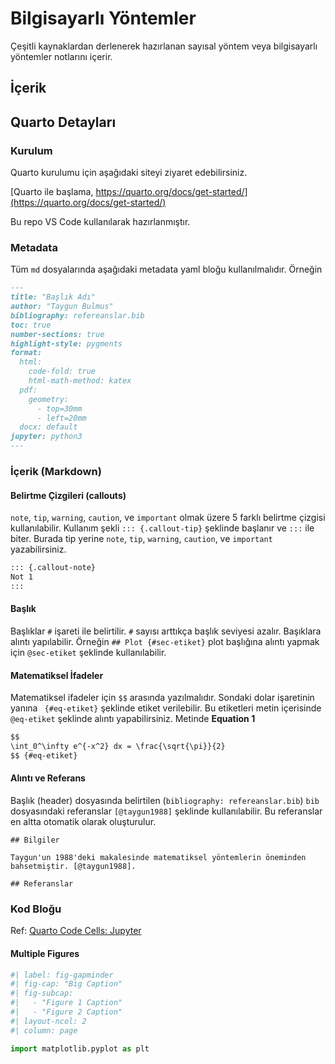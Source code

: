 # Bilgisayarlı Yöntemler

Çeşitli kaynaklardan derlenerek hazırlanan sayısal yöntem veya bilgisayarlı yöntemler notlarını içerir.

## İçerik

## Quarto Detayları

### Kurulum

Quarto kurulumu için aşağıdaki siteyi ziyaret edebilirsiniz.

[Quarto ile başlama, https://quarto.org/docs/get-started/](https://quarto.org/docs/get-started/)

Bu repo VS Code kullanılarak hazırlanmıştır.

### Metadata

Tüm `md` dosyalarında aşağıdaki metadata yaml bloğu kullanılmalıdır. Örneğin

```markdown
---
title: "Başlık Adı"
author: "Taygun Bulmus"
bibliography: refereanslar.bib
toc: true
number-sections: true
highlight-style: pygments
format: 
  html: 
    code-fold: true
    html-math-method: katex
  pdf: 
    geometry: 
      - top=30mm
      - left=20mm
  docx: default
jupyter: python3
---

```
### İçerik (Markdown)

#### Belirtme Çizgileri (callouts)

`note`, `tip`, `warning`, `caution`, ve `important` olmak üzere 5 farklı belirtme çizgisi kullanılabilir. Kullanım şekli `::: {.callout-tip}` şeklinde başlanır ve `:::` ile biter. Burada tip yerine `note`, `tip`, `warning`, `caution`, ve `important` yazabilirsiniz.

```markdown
::: {.callout-note}
Not 1
:::
```

#### Başlık

Başlıklar `#` işareti ile belirtilir. `#` sayısı arttıkça başlık seviyesi azalır. Başıklara alıntı yapılabilir. Örneğin  `## Plot {#sec-etiket}` plot başlığına alıntı yapmak için `@sec-etiket` şeklinde kullanılabilir.


#### Matematiksel İfadeler

Matematiksel ifadeler için `$$` arasında yazılmalıdır. Sondaki dolar işaretinin yanına ` {#eq-etiket}` şeklinde etiket verilebilir. Bu etiketleri metin içerisinde `@eq-etiket` şeklinde alıntı yapabilirsiniz. Metinde **Equation 1**

```markdown
$$
\int_0^\infty e^{-x^2} dx = \frac{\sqrt{\pi}}{2}
$$ {#eq-etiket}
```

#### Alıntı ve Referans 

Başlık (header) dosyasında belirtilen (`bibliography: refereanslar.bib`) `bib` dosyasındaki referanslar `[@taygun1988]` şeklinde kullanılabilir. Bu referanslar en altta otomatik olarak oluşturulur.


```
## Bilgiler

Taygun'un 1988'deki makalesinde matematiksel yöntemlerin öneminden bahsetmiştir. [@taygun1988].

## Referanslar

```

### Kod Bloğu

Ref: [Quarto Code Cells: Jupyter](https://quarto.org/docs/reference/cells/cells-jupyter.html)

#### Multiple Figures

```python
#| label: fig-gapminder
#| fig-cap: "Big Caption"
#| fig-subcap:
#|   - "Figure 1 Caption"
#|   - "Figure 2 Caption"
#| layout-ncol: 2
#| column: page

import matplotlib.pyplot as plt
```
